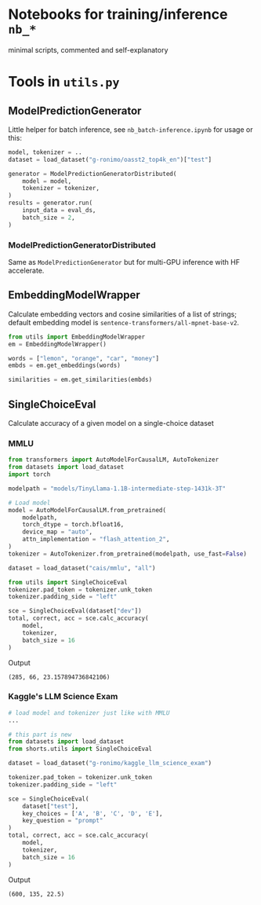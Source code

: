 # Notebooks for training/inference `nb_*`
minimal scripts, commented and self-explanatory

# Tools in `utils.py`
## ModelPredictionGenerator
Little helper for batch inference, see `nb_batch-inference.ipynb` for usage or this:

```python
model, tokenizer = ..
dataset = load_dataset("g-ronimo/oasst2_top4k_en")["test"]

generator = ModelPredictionGeneratorDistributed(
    model = model,
    tokenizer = tokenizer,
)
results = generator.run(
    input_data = eval_ds,
    batch_size = 2,
)
```

### ModelPredictionGeneratorDistributed
Same as `ModelPredictionGenerator` but for multi-GPU inference with HF accelerate.

## EmbeddingModelWrapper
Calculate embedding vectors and cosine similarities of a list of strings; default embedding model is `sentence-transformers/all-mpnet-base-v2`.

```python
from utils import EmbeddingModelWrapper
em = EmbeddingModelWrapper()

words = ["lemon", "orange", "car", "money"]
embds = em.get_embeddings(words)

similarities = em.get_similarities(embds)
``` 
## SingleChoiceEval
Calculate accuracy of a given model on a single-choice dataset
### MMLU
```python
from transformers import AutoModelForCausalLM, AutoTokenizer
from datasets import load_dataset
import torch

modelpath = "models/TinyLlama-1.1B-intermediate-step-1431k-3T"

# Load model
model = AutoModelForCausalLM.from_pretrained(
    modelpath,    
    torch_dtype = torch.bfloat16,
    device_map = "auto",
    attn_implementation = "flash_attention_2",
)
tokenizer = AutoTokenizer.from_pretrained(modelpath, use_fast=False) 

dataset = load_dataset("cais/mmlu", "all")

from utils import SingleChoiceEval
tokenizer.pad_token = tokenizer.unk_token
tokenizer.padding_side = "left"

sce = SingleChoiceEval(dataset["dev"])
total, correct, acc = sce.calc_accuracy(
	model, 
	tokenizer, 
	batch_size = 16
)
```
Output
```
(285, 66, 23.157894736842106)
```
###  Kaggle's LLM Science Exam
```python
# load model and tokenizer just like with MMLU
...

# this part is new
from datasets import load_dataset
from shorts.utils import SingleChoiceEval

dataset = load_dataset("g-ronimo/kaggle_llm_science_exam")

tokenizer.pad_token = tokenizer.unk_token
tokenizer.padding_side = "left"

sce = SingleChoiceEval(
    dataset["test"], 
    key_choices = ['A', 'B', 'C', 'D', 'E'],
    key_question = "prompt"
)
total, correct, acc = sce.calc_accuracy(
    model, 
    tokenizer, 
    batch_size = 16
)
```
Output
```
(600, 135, 22.5)
```